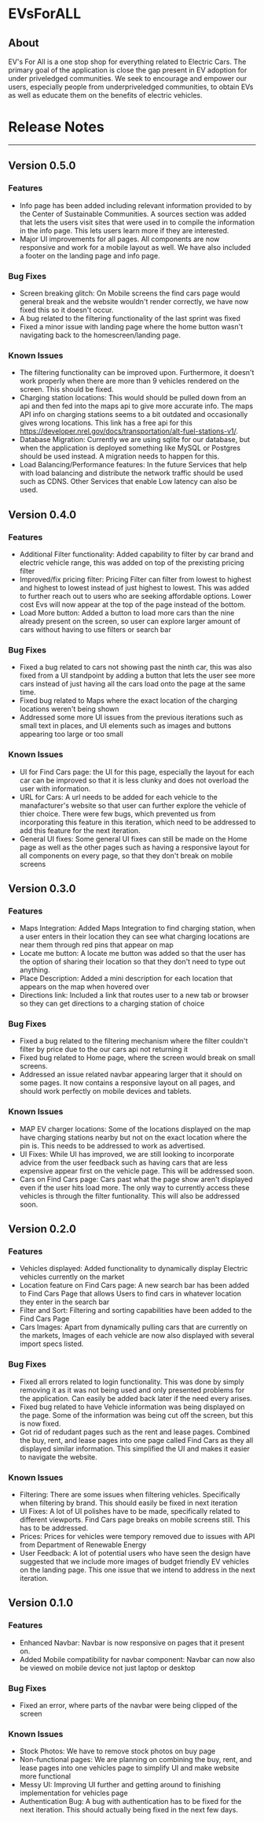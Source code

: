 # EVsForALL

## About
EV's For All is a one stop shop for everything related to Electric Cars. The primary goal of the application is close the gap present in EV adoption for under priveledged communities. We seek to encourage and empower our users, especially people from underpriveledged communities, to obtain EVs as well as educate them on the benefits of electric vehicles.

# Release Notes
----------------------------------------
## Version 0.5.0

### Features
- Info page has been added including relevant information provided to by the Center of Sustainable Communities. A sources section was added that lets the users visit sites that were used in to compile the information in the info page. This lets users learn more if they are interested.
- Major UI improvements for all pages. All components are now responsive and work for a mobile layout as well. We have also included a footer on the landing page and info page.

### Bug Fixes
- Screen breaking glitch: On Mobile screens the find cars page would general break and the website wouldn't render correctly, we have now fixed this so it doesn't occur.
- A bug related to the filtering functionality of the last sprint was fixed
- Fixed a minor issue with landing page where the home button wasn't navigating back to the homescreen/landing page.

### Known Issues
- The filtering functionality can be improved upon. Furthermore, it doesn't work properly when there are more than 9 vehicles rendered on the screen. This should be fixed.
- Charging station locations: This would should be pulled down from an api and then fed into the maps api to give more accurate info. The maps API info on charging stations seems to a bit outdated and occasionally gives wrong locations. This link has a free api for this https://developer.nrel.gov/docs/transportation/alt-fuel-stations-v1/.
- Database Migration: Currently we are using sqlite for our database, but when the application is deployed something like MySQL or Postgres should be used instead. A migration needs to happen for this.
- Load Balancing/Performance features: In the future Services that help with load balancing and distribute the network traffic should be used such as CDNS. Other Services that enable Low latency can also be used.

## Version 0.4.0

### Features
- Additional Filter functionality: Added capability to filter by car brand and electric vehicle range, this was added on top of the prexisting pricing filter
- Improved/fix pricing filter: Pricing Filter can filter from lowest to highest and highest to lowest instead of just highest to lowest. This was added to further reach out to users who are seeking affordable options. Lower cost Evs will now appear at the top of the page instead of the bottom.
- Load More button: Added a button to load more cars than the nine already present on the screen, so user can explore larger amount of cars without having to use filters or search bar

### Bug Fixes
- Fixed a bug related to cars not showing past the ninth car, this was also fixed from a UI standpoint by adding a button that lets the user see more cars instead of just having all the cars load onto the page at the same time.
- Fixed bug related to Maps where the exact location of the charging locations weren't being shown
- Addressed some more UI issues from the previous iterations such as small text in places, and UI elements such as images and buttons appearing too large or too small

### Known Issues
- UI for Find Cars page: the UI for this page, especially the layout for each car can be improved so that it is less clunky and does not overload the user with information.
- URL for Cars: A url needs to be added for each vehicle to the manafacturer's website so that user can further explore the vehicle of thier choice. There were few bugs, which prevented us from incorporating this feature in this iteration, which need to be addressed to add this feature for the next iteration.
- General UI fixes: Some general UI fixes can still be made on the Home page as well as the other pages such as having a responsive layout for all components on every page, so that they don't break on mobile screens

## Version 0.3.0

### Features
- Maps Integration: Added Maps Integration to find charging station, when a user enters in their location they can see what charging locations are near them through red pins that appear on map
- Locate me button: A locate me button was added so that the user has the option of sharing their location so that they don't need to type out anything.
- Place Description: Added a mini description for each location that appears on the map when hovered over
- Directions link: Included a link that routes user to a new tab or browser so they can get directions to a charging station of choice

### Bug Fixes
- Fixed a bug related to the filtering mechanism where the filter couldn't filter by price due to the our cars api not returning it
- Fixed bug related to Home page, where the screen would break on small screens.
- Addressed an issue related navbar appearing larger that it should on some pages. It now contains a responsive layout on all pages, and should work perfectly on mobile devices and tablets.

### Known Issues
- MAP EV charger locations: Some of the locations displayed on the map have charging stations nearby but not on the exact location where the pin is. This needs to be addressed to work as advertised.
- UI Fixes: While UI has improved, we are still looking to incorporate advice from the user feedback such as having cars that are less expensive appear first on the vehicle page. This will be addressed soon.
- Cars on Find Cars page: Cars past what the page show aren't displayed even if the user hits load more. The only way to currently access these vehicles is through the filter funtionality. This will also be addressed soon.


## Version 0.2.0

### Features
- Vehicles displayed: Added functionality to dynamically display Electric vehicles currently on the market
- Location feature on Find Cars page: A new search bar has been added to Find Cars Page that allows Users to find cars in whatever location they enter in the search bar
- Filter and Sort: Filtering and sorting capabilities have been added to the Find Cars Page
- Cars Images: Apart from dynamically pulling cars that are currently on the markets, Images of each vehicle are now also displayed with several import specs listed.

### Bug Fixes
- Fixed all errors related to login functionality. This was done by simply removing it as it was not being used and only presented problems for the application. Can easily be added back later if the need every arises.
- Fixed bug related to have Vehicle information was being displayed on the page. Some of the information was being cut off the screen, but this is now fixed.
- Got rid of redudant pages such as the rent and lease pages. Combined the buy, rent, and lease pages into one page called Find Cars as they all displayed similar information. This simplified the UI and makes it easier to navigate the website.

### Known Issues
- Filtering: There are some issues when filtering vehicles. Specifically when filtering by brand. This should easily be fixed in next iteration
- UI Fixes: A lot of UI polishes have to be made, specifically related to different viewports. Find Cars page breaks on mobile screens still. This has to be addressed.
- Prices: Prices for vehicles were tempory removed due to issues with API from Department of Renewable Energy
- User Feedback: A lot of potential users who have seen the design have suggested that we include more images of budget friendly EV vehicles on the landing page. This one issue that we intend to address in the next iteration.

## Version 0.1.0

### Features
- Enhanced Navbar: Navbar is now responsive on pages that it present on.
- Added Mobile compatibility for navbar component: Navbar can now also be viewed on mobile device not just laptop or desktop

### Bug Fixes
- Fixed an error, where parts of the navbar were being clipped of the screen

### Known Issues
- Stock Photos: We have to remove stock photos on buy page
- Non-functional pages: We are planning on combining the buy, rent, and lease pages into one vehicles page to simplify UI and make website more functional
- Messy UI: Improving UI further and getting around to finishing implementation for vehicles page
- Authentication Bug: A bug with authentication has to be fixed for the next iteration. This should actually being fixed in the next few days.
